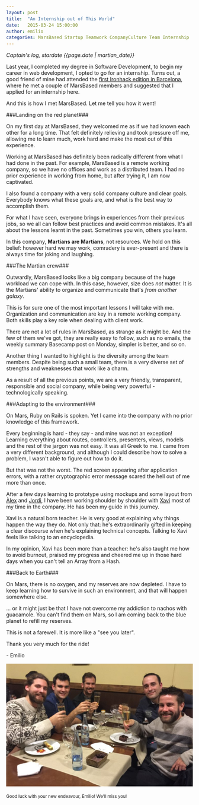 ```yaml
---
layout: post
title:  "An Internship out of This World"
date:   2015-03-24 15:00:00
author: emilio
categories: MarsBased Startup Teamwork CompanyCulture Team Internship
---
```


*Captain's log, stardate {{page.date | martian_date}}*

Last year, I completed my degree in Software Development, to begin my career in web development, I opted to go for an internship. Turns out, a good friend of mine had attended the <a href="http://marsbased.com/blog/2014/08/22/The-Martians-conquer-the-IronHack/" title="The Martians Conquer the IronHack" target="_blank">first Ironhack edition in Barcelona</a>, where he met a couple of MarsBased members and suggested that I applied for an internship here.

And this is how I met MarsBased. Let me tell you how it went!

<!--more-->

###Landing on the red planet###

On my first day at MarsBased, they welcomed me as if we had known each other for a long time. That felt definitely relieving and took pressure off me, allowing me to learn much, work hard and make the most out of this experience.

Working at MarsBased has definitely been radically different from what I had done in the past. For example, MarsBased is a remote working company, so we have no offices and work as a distributed team. I had no prior experience in working from home, but after trying it, I am now captivated.

I also found a company with a very solid company culture and clear goals. Everybody knows what these goals are, and what is the best way to accomplish them.

For what I have seen, everyone brings in experiences from their previous jobs, so we all can follow best practices and avoid common mistakes. It's all about the lessons learnt in the past. Sometimes you win, others you learn.

In this company, <strong>Martians are Martians</strong>, not resources. We hold on this belief: however hard we may work, comradery is ever-present and there is always time for joking and laughing.

###The Martian crew###

Outwardly, MarsBased looks like a big company because of the huge workload we can cope with. In this case, however, size does <i>not</i> matter. It is the Martians' ability to organize and communicate that's <i>from another galaxy</i>.

This is for sure one of the most important lessons I will take with me. Organization and communication are key in a remote working company. Both skills play a key role when dealing with client work.

There are not a lot of rules in MarsBased, as strange as it might be. And the few of them we've got, they are really easy to follow, such as no emails, the weekly summary Basecamp post on Monday, simpler is better, and so on.

Another thing I wanted to highlight is the diversity among the team members. Despite being such a small team, there is a very diverse set of strengths and weaknesses that work like a charm.

As a result of all the previous points, we are a very friendly, transparent, responsible and social company, while being very powerful - technologically speaking.

###Adapting to the environment###

On Mars, Ruby on Rails is spoken. Yet I came into the company with no prior knowledge of this framework.

Every beginning is hard - they say - and mine was not an exception! Learning everything about routes, controllers, presenters, views, models and the rest of the jargon was not easy. It was all Greek to me. I came from a very different background, and although I could describe how to solve a problem, I wasn't able to figure out how to do it.

But that was not the worst. The red screen appearing after application errors, with a rather cryptographic error message scared the hell out of me more than once.

After a few days learning to prototype using mockups and some layout from <a href="http://www.twitter.com/lexrodba" title="Àlex Rodríguez Bacardit Twitter Handle" target="_blank">Àlex</a> and <a href="http://www.twitter.com/jordi_vendrell" title="Jordi Vendrell Farreny Twitter Handle" target="_blank">Jordi</a>, I have been working shoulder by shoulder with <a href="http://www.twitter.com/xavier_redo" title="Xavier Redó Cano Twitter Handle" target="_blank">Xavi</a> most of my time in the company. He has been my guide in this journey.

Xavi is a natural born teacher. He is very good at explaining why things happen the way they do. Not only that: he's extraordinarily gifted in keeping a clear discourse when he's explaining technical concepts. Talking to Xavi feels like talking to an encyclopedia.

In my opinion, Xavi has been more than a teacher: he's also taught me how to avoid burnout, praised my progress and cheered me up in those hard days when you can't tell an Array from a Hash.

###Back to Earth###

On Mars, there is no oxygen, and my reserves are now depleted. I have to keep learning how to survive in such an environment, and that will happen somewhere else.

... or it might just be that I have not overcome my addiction to nachos with guacamole. You can't find them on Mars, so I am coming back to the blue planet to refill my reserves.

This is not a farewell. It is more like a "see you later".

Thank you very much for the ride!

\- Emilio

<img src="/images/blog/post17.jpg" alt="The MarsBased team during Christmas Dinner 2014" title="The MarsBased team during Christmas Dinner 2014" class="img-center img-rounded img-responsive" />
<p class="text-center img-footer"><small>Good luck with your new endeavour, Emilio! We'll miss you!</small></p>
